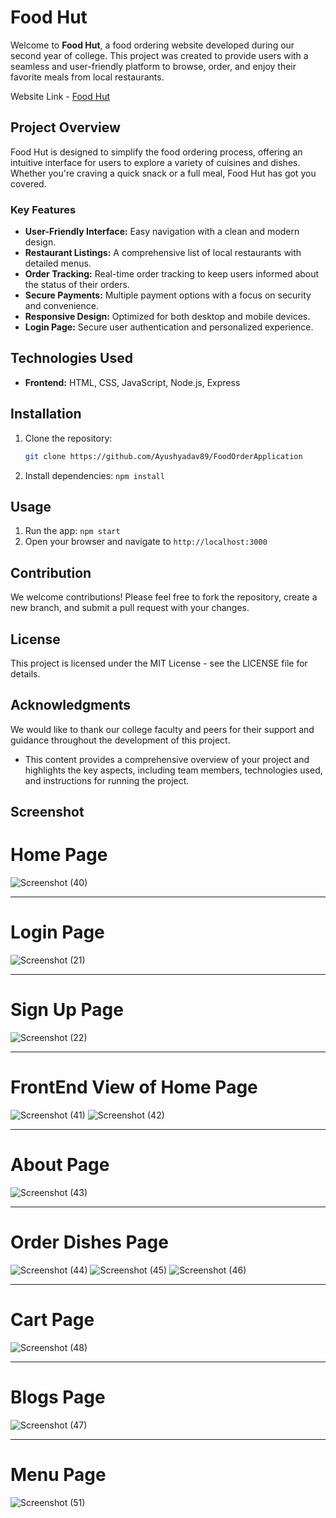 # Food Hut

Welcome to **Food Hut**, a food ordering website developed during our second year of college. This project was created to provide users with a seamless and user-friendly platform to browse, order, and enjoy their favorite meals from local restaurants.

Website Link - [Food Hut](https://ayushyadav89.github.io/FoodOrderApplication/public/index.html)

## Project Overview 

Food Hut is designed to simplify the food ordering process, offering an intuitive interface for users to explore a variety of cuisines and dishes. Whether you're craving a quick snack or a full meal, Food Hut has got you covered.

### Key Features
- **User-Friendly Interface:** Easy navigation with a clean and modern design.
- **Restaurant Listings:** A comprehensive list of local restaurants with detailed menus.
- **Order Tracking:** Real-time order tracking to keep users informed about the status of their orders.
- **Secure Payments:** Multiple payment options with a focus on security and convenience.
- **Responsive Design:** Optimized for both desktop and mobile devices.
- **Login Page:** Secure user authentication and personalized experience.

## Technologies Used
- **Frontend:** HTML, CSS, JavaScript, Node.js, Express

## Installation
1. Clone the repository:
   ```bash
   git clone https://github.com/Ayushyadav89/FoodOrderApplication

2. Install dependencies: `npm install`


## Usage
1. Run the app: `npm start`
2. Open your browser and navigate to `http://localhost:3000`


## Contribution
We welcome contributions! Please feel free to fork the repository, create a new branch, and submit a pull request with your changes.

## License
This project is licensed under the MIT License - see the LICENSE file for details.

## Acknowledgments
We would like to thank our college faculty and peers for their support and guidance throughout the development of this project.

- This content provides a comprehensive overview of your project and highlights the key aspects, including team members, technologies used, and instructions for running the project.

## Screenshot

# Home Page

![Screenshot (40)](https://github.com/user-attachments/assets/a5088b2a-e363-4775-a927-bcc46483ba2f)


<hr>

# Login Page

![Screenshot (21)](https://github.com/user-attachments/assets/1c3e5ee5-b451-404a-ad0e-8500aa2da55c)

<hr>

# Sign Up Page

![Screenshot (22)](https://github.com/user-attachments/assets/cba9ff15-c066-4680-a05d-ec3a8d6f6826)

<hr>

# FrontEnd View of Home Page
![Screenshot (41)](https://github.com/user-attachments/assets/d008a219-e34f-49cc-a400-0b6cee2d87fe)
![Screenshot (42)](https://github.com/user-attachments/assets/6bbb050e-1def-409f-89e4-d4c86238e97a)

<hr>

# About Page

![Screenshot (43)](https://github.com/user-attachments/assets/621b1d8f-49c0-48c2-b799-13411bfed1f2)

<hr>

# Order Dishes Page
![Screenshot (44)](https://github.com/user-attachments/assets/a96591a6-1351-4a88-8b96-a9e9d9ba35a0)
![Screenshot (45)](https://github.com/user-attachments/assets/3a848dd5-5559-43ff-bdb9-3dee130bfca2)
![Screenshot (46)](https://github.com/user-attachments/assets/3b9e74d2-1f84-4b97-95d4-5e6d065749cb)

<hr>

# Cart Page
![Screenshot (48)](https://github.com/user-attachments/assets/4402c321-c8bb-4c51-99d8-0087557c3280)


<hr>

# Blogs Page
![Screenshot (47)](https://github.com/user-attachments/assets/7b14e975-7112-4985-8c2f-92606679a942)


<hr>

# Menu Page
![Screenshot (51)](https://github.com/user-attachments/assets/7b7463b6-9883-4e76-b531-aec9d004a98d)

